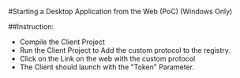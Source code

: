 #Starting a Desktop Application from the Web (PoC) (Windows Only)

##Instruction:
* Compile the Client Project
* Run the Client Project to Add the custom protocol to the registry.
* Click on the Link on the web with the custom protocol
* The Client should launch with the "Token" Parameter.